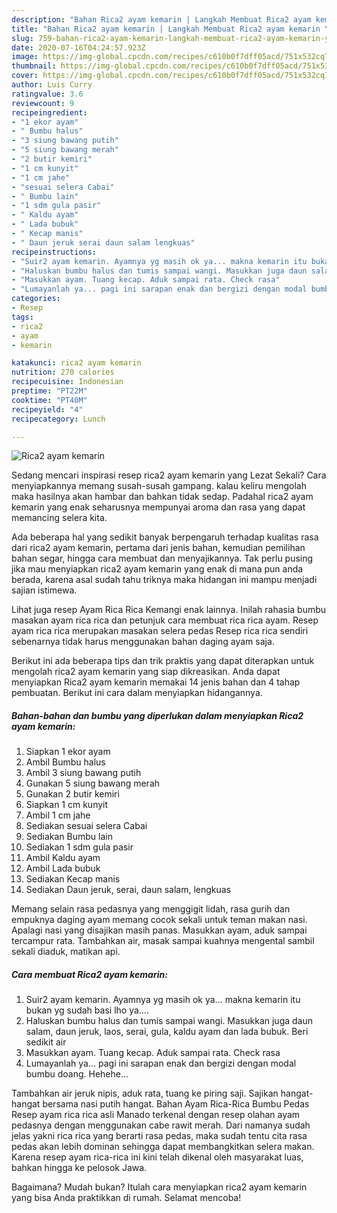 ```yaml
---
description: "Bahan Rica2 ayam kemarin | Langkah Membuat Rica2 ayam kemarin Yang Enak Dan Mudah"
title: "Bahan Rica2 ayam kemarin | Langkah Membuat Rica2 ayam kemarin Yang Enak Dan Mudah"
slug: 759-bahan-rica2-ayam-kemarin-langkah-membuat-rica2-ayam-kemarin-yang-enak-dan-mudah
date: 2020-07-16T04:24:57.923Z
image: https://img-global.cpcdn.com/recipes/c610b0f7dff05acd/751x532cq70/rica2-ayam-kemarin-foto-resep-utama.jpg
thumbnail: https://img-global.cpcdn.com/recipes/c610b0f7dff05acd/751x532cq70/rica2-ayam-kemarin-foto-resep-utama.jpg
cover: https://img-global.cpcdn.com/recipes/c610b0f7dff05acd/751x532cq70/rica2-ayam-kemarin-foto-resep-utama.jpg
author: Luis Curry
ratingvalue: 3.6
reviewcount: 9
recipeingredient:
- "1 ekor ayam"
- " Bumbu halus"
- "3 siung bawang putih"
- "5 siung bawang merah"
- "2 butir kemiri"
- "1 cm kunyit"
- "1 cm jahe"
- "sesuai selera Cabai"
- " Bumbu lain"
- "1 sdm gula pasir"
- " Kaldu ayam"
- " Lada bubuk"
- " Kecap manis"
- " Daun jeruk serai daun salam lengkuas"
recipeinstructions:
- "Suir2 ayam kemarin. Ayamnya yg masih ok ya... makna kemarin itu bukan yg sudah basi lho ya...."
- "Haluskan bumbu halus dan tumis sampai wangi. Masukkan juga daun salam, daun jeruk, laos, serai, gula, kaldu ayam dan lada bubuk. Beri sedikit air"
- "Masukkan ayam. Tuang kecap. Aduk sampai rata. Check rasa"
- "Lumayanlah ya... pagi ini sarapan enak dan bergizi dengan modal bumbu doang. Hehehe..."
categories:
- Resep
tags:
- rica2
- ayam
- kemarin

katakunci: rica2 ayam kemarin 
nutrition: 270 calories
recipecuisine: Indonesian
preptime: "PT22M"
cooktime: "PT40M"
recipeyield: "4"
recipecategory: Lunch

---
```



![Rica2 ayam kemarin](https://img-global.cpcdn.com/recipes/c610b0f7dff05acd/751x532cq70/rica2-ayam-kemarin-foto-resep-utama.jpg)

Sedang mencari inspirasi resep rica2 ayam kemarin yang Lezat Sekali? Cara menyiapkannya memang susah-susah gampang. kalau keliru mengolah maka hasilnya akan hambar dan bahkan tidak sedap. Padahal rica2 ayam kemarin yang enak seharusnya mempunyai aroma dan rasa yang dapat memancing selera kita.

Ada beberapa hal yang sedikit banyak berpengaruh terhadap kualitas rasa dari rica2 ayam kemarin, pertama dari jenis bahan, kemudian pemilihan bahan segar, hingga cara membuat dan menyajikannya. Tak perlu pusing jika mau menyiapkan rica2 ayam kemarin yang enak di mana pun anda berada, karena asal sudah tahu triknya maka hidangan ini mampu menjadi sajian istimewa.

Lihat juga resep Ayam Rica Rica Kemangi enak lainnya. Inilah rahasia bumbu masakan ayam rica rica dan petunjuk cara membuat rica rica ayam. Resep ayam rica rica merupakan masakan selera pedas Resep rica rica sendiri sebenarnya tidak harus menggunakan bahan daging ayam saja.


Berikut ini ada beberapa tips dan trik praktis yang dapat diterapkan untuk mengolah rica2 ayam kemarin yang siap dikreasikan. Anda dapat menyiapkan Rica2 ayam kemarin memakai 14 jenis bahan dan 4 tahap pembuatan. Berikut ini cara dalam menyiapkan hidangannya.

<!--inarticleads1-->

##### Bahan-bahan dan bumbu yang diperlukan dalam menyiapkan Rica2 ayam kemarin:

1. Siapkan 1 ekor ayam
1. Ambil  Bumbu halus
1. Ambil 3 siung bawang putih
1. Gunakan 5 siung bawang merah
1. Gunakan 2 butir kemiri
1. Siapkan 1 cm kunyit
1. Ambil 1 cm jahe
1. Sediakan sesuai selera Cabai
1. Sediakan  Bumbu lain
1. Sediakan 1 sdm gula pasir
1. Ambil  Kaldu ayam
1. Ambil  Lada bubuk
1. Sediakan  Kecap manis
1. Sediakan  Daun jeruk, serai, daun salam, lengkuas


Memang selain rasa pedasnya yang menggigit lidah, rasa gurih dan empuknya daging ayam memang cocok sekali untuk teman makan nasi. Apalagi nasi yang disajikan masih panas. Masukkan ayam, aduk sampai tercampur rata. Tambahkan air, masak sampai kuahnya mengental sambil sekali diaduk, matikan api. 

<!--inarticleads2-->

##### Cara membuat Rica2 ayam kemarin:

1. Suir2 ayam kemarin. Ayamnya yg masih ok ya... makna kemarin itu bukan yg sudah basi lho ya....
1. Haluskan bumbu halus dan tumis sampai wangi. Masukkan juga daun salam, daun jeruk, laos, serai, gula, kaldu ayam dan lada bubuk. Beri sedikit air
1. Masukkan ayam. Tuang kecap. Aduk sampai rata. Check rasa
1. Lumayanlah ya... pagi ini sarapan enak dan bergizi dengan modal bumbu doang. Hehehe...


Tambahkan air jeruk nipis, aduk rata, tuang ke piring saji. Sajikan hangat-hangat bersama nasi putih hangat. Bahan Ayam Rica-Rica Bumbu Pedas  Resep ayam rica rica asli Manado terkenal dengan resep olahan ayam pedasnya dengan menggunakan cabe rawit merah. Dari namanya sudah jelas yakni rica rica yang berarti rasa pedas, maka sudah tentu cita rasa pedas akan lebih dominan sehingga dapat membangkitkan selera makan. Karena resep ayam rica-rica ini kini telah dikenal oleh masyarakat luas, bahkan hingga ke pelosok Jawa. 

Bagaimana? Mudah bukan? Itulah cara menyiapkan rica2 ayam kemarin yang bisa Anda praktikkan di rumah. Selamat mencoba!
